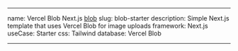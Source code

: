 ---
name: Vercel Blob Next.js <a href="https.blob.jessejesse.com">blob</a>
slug: blob-starter
description: Simple Next.js template that uses Vercel Blob for image uploads
framework: Next.js
useCase: Starter
css: Tailwind
database: Vercel Blob
___
